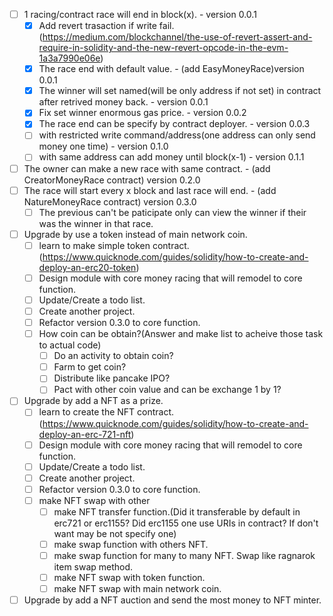 - [ ] 1 racing/contract race will end in block(x). - version 0.0.1
    - [x] Add revert trasaction if write fail.(https://medium.com/blockchannel/the-use-of-revert-assert-and-require-in-solidity-and-the-new-revert-opcode-in-the-evm-1a3a7990e06e)
    - [x] The race end with default value. - (add EasyMoneyRace)version 0.0.1
    - [x] The winner will set named(will be only address if not set) in contract after retrived money back. - version 0.0.1
    - [x] Fix set winner enormous gas price. - version 0.0.2
    - [x] The race end can be specify by contract deployer. - version 0.0.3
    - [ ] with restricted write command/address(one address can only send money one time) - version 0.1.0
    - [ ] with same address can add money until block(x-1) - version 0.1.1
- [ ] The owner can make a new race with same contract. - (add CreatorMoneyRace contract) version 0.2.0
- [ ] The race will start every x block and last race will end. - (add NatureMoneyRace contract) version 0.3.0
    - [ ] The previous can't be paticipate only can view the winner if their was the winner in that race.
- [ ] Upgrade by use a token instead of main network coin.
    - [ ] learn to make simple token contract.(https://www.quicknode.com/guides/solidity/how-to-create-and-deploy-an-erc20-token)
    - [ ] Design module with core money racing that will remodel to core function.
    - [ ] Update/Create a todo list.
    - [ ] Create another project.
    - [ ] Refactor version 0.3.0 to core function.
    - [ ] How coin can be obtain?(Answer and make list to acheive those task to actual code)
        - [ ] Do an activity to obtain coin?
        - [ ] Farm to get coin?
        - [ ] Distribute like pancake IPO?
        - [ ] Pact with other coin value and can be exchange 1 by 1?
- [ ] Upgrade by add a NFT as a prize.
    - [ ] learn to create the NFT contract.(https://www.quicknode.com/guides/solidity/how-to-create-and-deploy-an-erc-721-nft)
    - [ ] Design module with core money racing that will remodel to core function.
    - [ ] Update/Create a todo list.
    - [ ] Create another project.
    - [ ] Refactor version 0.3.0 to core function.
    - [ ] make NFT swap with other
        - [ ] make NFT transfer function.(Did it transferable by default in erc721 or erc1155? Did erc1155 one use URIs in contract? If don't want may be not specify one)
        - [ ] make swap function with others NFT.
        - [ ] make swap function for many to many NFT. Swap like ragnarok item swap method.
        - [ ] make NFT swap with token function.
        - [ ] make NFT swap with main network coin.
- [ ] Upgrade by add a NFT auction and send the most money to NFT minter.
